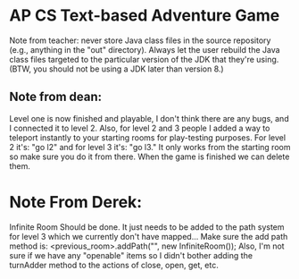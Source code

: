 # AP CS Text-based Adventure Game

Note from teacher: never store Java class files in the source repository (e.g., anything in the "out" directory). Always let the user rebuild the Java class files targeted to the particular version of the JDK that they're using. (BTW, you should not be using a JDK later than version 8.)

## Note from dean:
Level one is now finished and playable, I don't think there are any bugs, and I connected it to level 2. Also, for level 2 and 3 people I added a way to teleport instantly to your starting rooms for play-testing purposes. For level 2 it's: "go l2" and for level 3 it's: "go l3." It only works from the starting room so make sure you do it from there. When the game is finished we can delete them.

# Note From Derek:
Infinite Room Should be done. It just needs to be added to the path system for level 3 which we currently don't have mapped... Make sure the add path method is:
<previous_room>.addPath("<direction>", new InfiniteRoom());
Also, I'm not sure if we have any "openable" items so I didn't bother adding the turnAdder method to the actions of close, open, get, etc.
